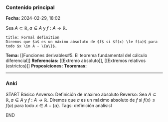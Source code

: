 ### Contenido principal

**Fecha:** 2024-02-29, 18:02

Sea $A \subset \mathbb R, a \in A$ y $f: A \to \mathbb R$.

```ad-formal
title: Formal definition
Diremos que $a$ es un máximo absoluto de $f$ si $f(x) \le f(a)$ para todo $x \in A - \{a\}$.
```

**Tema:** [[Funciones derivables#5. El teorema fundamental del cálculo diferencial]]
**Referencias:** [[Extremo absoluto]], [[Extremos relativos (estrictos)]]
**Proposiciones:**
**Teoremas:**

---
### Anki

START
Básico
Anverso: Definición de máximo absoluto
Reverso: Sea $A \subset \mathbb R, a \in A$ y $f: A \to \mathbb R$. Diremos que $a$ es un máximo absoluto de $f$ si $f(x) \le f(a)$ para todo $x \in A - \{a\}$.
Tags: definición análisisI
<!--ID: 1709231331277-->
END

